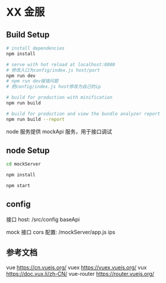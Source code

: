 # XX 金服

>

## Build Setup

```bash
# install dependencies
npm install

# serve with hot reload at localhost:8080
# 修改入口为config/index.js host/port
npm run dev
# npm run dev报错问题
# 把config/index.js host修改为自己的ip

# build for production with minification
npm run build

# build for production and view the bundle analyzer report
npm run build --report
```

node 服务提供 mockApi 服务，用于接口调试

## node Setup

```bash
cd mockServer

npm install

npm start
```

## config

接口 host: /src/config baseApi

mock 接口 cors 配置: /mockServer/app.js ips

## 参考文档

vue https://cn.vuejs.org/
vuex https://vuex.vuejs.org/
vux https://doc.vux.li/zh-CN/
vue-router https://router.vuejs.org/
